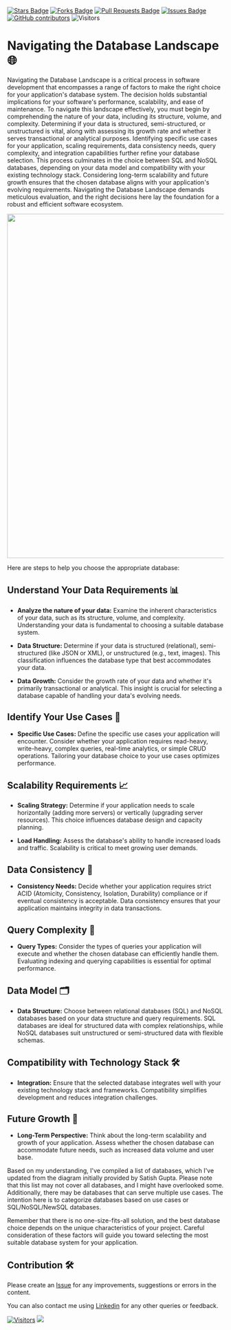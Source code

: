<a href="https://github.com/drshahizan/BDM/stargazers"><img src="https://img.shields.io/github/stars/drshahizan/BDM" alt="Stars Badge"/></a>
<a href="https://github.com/drshahizan/BDM/network/members"><img src="https://img.shields.io/github/forks/drshahizan/BDM" alt="Forks Badge"/></a>
<a href="https://github.com/drshahizan/BDM/pulls"><img src="https://img.shields.io/github/issues-pr/drshahizan/BDM" alt="Pull Requests Badge"/></a>
<a href="https://github.com/drshahizan/BDM"><img src="https://img.shields.io/github/issues/drshahizan/BDM" alt="Issues Badge"/></a>
<a href="https://github.com/drshahizan/BDM/graphs/contributors"><img alt="GitHub contributors" src="https://img.shields.io/github/contributors/drshahizan/BDM?color=2b9348"></a>
![Visitors](https://api.visitorbadge.io/api/visitors?path=https%3A%2F%2Fgithub.com%2Fdrshahizan%2BDM&labelColor=%23d9e3f0&countColor=%23697689&style=flat)



# **Navigating the Database Landscape** 🌐

Navigating the Database Landscape is a critical process in software development that encompasses a range of factors to make the right choice for your application's database system. The decision holds substantial implications for your software's performance, scalability, and ease of maintenance. To navigate this landscape effectively, you must begin by comprehending the nature of your data, including its structure, volume, and complexity. Determining if your data is structured, semi-structured, or unstructured is vital, along with assessing its growth rate and whether it serves transactional or analytical purposes. Identifying specific use cases for your application, scaling requirements, data consistency needs, query complexity, and integration capabilities further refine your database selection. This process culminates in the choice between SQL and NoSQL databases, depending on your data model and compatibility with your existing technology stack. Considering long-term scalability and future growth ensures that the chosen database aligns with your application's evolving requirements. Navigating the Database Landscape demands meticulous evaluation, and the right decisions here lay the foundation for a robust and efficient software ecosystem.

<p align="center">
<img src="../images/choose_DB.gif"  height="800" />
</p>

Here are steps to help you choose the appropriate database:

## **Understand Your Data Requirements** 📊

- **Analyze the nature of your data:** Examine the inherent characteristics of your data, such as its structure, volume, and complexity. Understanding your data is fundamental to choosing a suitable database system.

- **Data Structure:** Determine if your data is structured (relational), semi-structured (like JSON or XML), or unstructured (e.g., text, images). This classification influences the database type that best accommodates your data.

- **Data Growth:** Consider the growth rate of your data and whether it's primarily transactional or analytical. This insight is crucial for selecting a database capable of handling your data's evolving needs.

## **Identify Your Use Cases** 💼

- **Specific Use Cases:** Define the specific use cases your application will encounter. Consider whether your application requires read-heavy, write-heavy, complex queries, real-time analytics, or simple CRUD operations. Tailoring your database choice to your use cases optimizes performance.

## **Scalability Requirements** 📈

- **Scaling Strategy:** Determine if your application needs to scale horizontally (adding more servers) or vertically (upgrading server resources). This choice influences database design and capacity planning.

- **Load Handling:** Assess the database's ability to handle increased loads and traffic. Scalability is critical to meet growing user demands.

## **Data Consistency** 🔐

- **Consistency Needs:** Decide whether your application requires strict ACID (Atomicity, Consistency, Isolation, Durability) compliance or if eventual consistency is acceptable. Data consistency ensures that your application maintains integrity in data transactions.

## **Query Complexity** 📝

- **Query Types:** Consider the types of queries your application will execute and whether the chosen database can efficiently handle them. Evaluating indexing and querying capabilities is essential for optimal performance.

## **Data Model** 🗂️

- **Data Structure:** Choose between relational databases (SQL) and NoSQL databases based on your data structure and query requirements. SQL databases are ideal for structured data with complex relationships, while NoSQL databases suit unstructured or semi-structured data with flexible schemas.

## **Compatibility with Technology Stack** 🛠️

- **Integration:** Ensure that the selected database integrates well with your existing technology stack and frameworks. Compatibility simplifies development and reduces integration challenges.

## **Future Growth** 🚀

- **Long-Term Perspective:** Think about the long-term scalability and growth of your application. Assess whether the chosen database can accommodate future needs, such as increased data volume and user base.

Based on my understanding, I've compiled a list of databases, which I've updated from the diagram initially provided by Satish Gupta. Please note that this list may not cover all databases, and I might have overlooked some. Additionally, there may be databases that can serve multiple use cases. The intention here is to categorize databases based on use cases or SQL/NoSQL/NewSQL databases.

Remember that there is no one-size-fits-all solution, and the best database choice depends on the unique characteristics of your project. Careful consideration of these factors will guide you toward selecting the most suitable database system for your application.

## Contribution 🛠️
Please create an [Issue](https://github.com/drshahizan/BDM/issues) for any improvements, suggestions or errors in the content.

You can also contact me using [Linkedin](https://www.linkedin.com/in/drshahizan/) for any other queries or feedback.

[![Visitors](https://api.visitorbadge.io/api/visitors?path=https%3A%2F%2Fgithub.com%2Fdrshahizan&labelColor=%23697689&countColor=%23555555&style=plastic)](https://visitorbadge.io/status?path=https%3A%2F%2Fgithub.com%2Fdrshahizan)
![](https://hit.yhype.me/github/profile?user_id=81284918)


